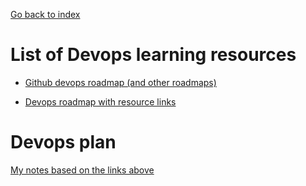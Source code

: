 <a href="../../index.html">Go back to index</a>

  


# List of Devops learning resources

* [Github devops roadmap (and other roadmaps)](https://github.com/kamranahmedse/developer-roadmap#-devops-roadmap)

* [Devops roadmap with resource links](https://hackernoon.com/the-2018-devops-roadmap-31588d8670cb)

# Devops plan

[My notes based on the links above](roadmap_notes.html)